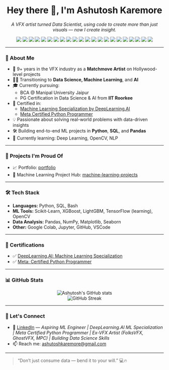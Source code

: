 <h1 align="center">Hey there 👋, I'm Ashutosh Karemore</h1>

<p align="center">
  <em>A VFX artist turned Data Scientist, using code to create more than just visuals — now I create insight.</em>
</p>
<p align="center">
  <!-- Programming Languages -->
  <img src="https://img.shields.io/badge/Python-3776AB?style=for-the-badge&logo=python&logoColor=white" />
  <img src="https://img.shields.io/badge/SQL-336791?style=for-the-badge&logo=postgresql&logoColor=white" />
  <img src="https://img.shields.io/badge/Bash-121011?style=for-the-badge&logo=gnu-bash&logoColor=white" />
  
  <!-- ML / DL Libraries -->
  <img src="https://img.shields.io/badge/Scikit--Learn-F7931E?style=for-the-badge&logo=scikitlearn&logoColor=white" />
  <img src="https://img.shields.io/badge/XGBoost-FF6600?style=for-the-badge&logo=dependabot&logoColor=white" />
  <img src="https://img.shields.io/badge/LightGBM-8DC63F?style=for-the-badge&logo=lightgbm&logoColor=white" />
  <img src="https://img.shields.io/badge/TensorFlow-FF6F00?style=for-the-badge&logo=tensorflow&logoColor=white" />
  <img src="https://img.shields.io/badge/PyTorch-EE4C2C?style=for-the-badge&logo=pytorch&logoColor=white" />
  <img src="https://img.shields.io/badge/OpenCV-5C3EE8?style=for-the-badge&logo=opencv&logoColor=white" />

  <!-- Data Analysis / Viz -->
  <img src="https://img.shields.io/badge/Pandas-150458?style=for-the-badge&logo=pandas&logoColor=white" />
  <img src="https://img.shields.io/badge/NumPy-013243?style=for-the-badge&logo=numpy&logoColor=white" />
  <img src="https://img.shields.io/badge/Matplotlib-11557C?style=for-the-badge&logo=matplotlib&logoColor=white" />
  <img src="https://img.shields.io/badge/Seaborn-2E8BC0?style=for-the-badge&logoColor=white" />

  <!-- MLOps / Dev Tools -->
  <img src="https://img.shields.io/badge/-IBM_Cloud-1261FE?style=for-the-badge&logo=ibmcloud&logoColor=white" />
  <img src="https://img.shields.io/badge/DVC-945DD6?style=for-the-badge&logo=dvc&logoColor=white" />
  <img src="https://img.shields.io/badge/MLflow-02010A?style=for-the-badge&logo=mlflow&logoColor=white" />
  <img src="https://img.shields.io/badge/FastAPI-009688?style=for-the-badge&logo=fastapi&logoColor=white" />
  <img src="https://img.shields.io/badge/Streamlit-FF4B4B?style=for-the-badge&logo=streamlit&logoColor=white" />
  <img src="https://img.shields.io/badge/Jupyter-F37626?style=for-the-badge&logo=jupyter&logoColor=white" />
  <img src="https://img.shields.io/badge/Google Colab-F9AB00?style=for-the-badge&logo=googlecolab&logoColor=white" />
  <img src="https://img.shields.io/badge/GitHub-181717?style=for-the-badge&logo=github&logoColor=white" />
  <img src="https://img.shields.io/badge/VSCode-007ACC?style=for-the-badge&logo=visual-studio-code&logoColor=white" />
</p>

---

### 🧠 About Me

- 🎥 9+ years in the VFX industry as a **Matchmove Artist** on Hollywood-level projects
- 👨‍💻 Transitioning to **Data Science, Machine Learning**, and **AI**
- 🎓 Currently pursuing:
  - BCA @ Manipal University Jaipur
  - PG Certification in Data Science & AI from **IIT Roorkee**
- 📜 Certified in:
  - [Machine Learning Specialization by DeepLearning.AI](https://coursera.org/share/52d99130c8df3277f843756d479c0316)
  - [Meta Certified Python Programmer](https://coursera.org/share/213023d8490e0433d21191f096dc2871)
- 💡 Passionate about solving real-world problems with data-driven insights
- 🛠 Building end-to-end ML projects in **Python**, **SQL**, and **Pandas**
- 🌱 Currently learning: Deep Learning, OpenCV, NLP

---

### 🚀 Projects I'm Proud Of

- 📈 Portfolio: [portfolio](https://github.com/ashutoshkaremore/portfolio)
- 🧠 Machine Learning Project Hub: [machine-learning-projects](https://github.com/ashutoshkaremore/machine-learning-projects)

---

### 🛠️ Tech Stack

- **Languages:** Python, SQL, Bash
- **ML Tools:** Scikit-Learn, XGBoost, LightGBM, TensorFlow (learning), OpenCV
- **Data Analysis:** Pandas, NumPy, Matplotlib, Seaborn
- **Other:** Google Colab, Jupyter, GitHub, VSCode

---

### 📜 Certifications

- ✅ [DeepLearning.AI: Machine Learning Specialization](https://coursera.org/share/52d99130c8df3277f843756d479c0316)
- ✅ [Meta: Certified Python Programmer](https://coursera.org/share/213023d8490e0433d21191f096dc2871)

---

### 📊 GitHub Stats

<p align="center">
  <img src="https://github-readme-stats.vercel.app/api?username=ashutoshkaremore&show_icons=true&theme=radical" alt="Ashutosh's GitHub stats" />
  <br>
  <img src="https://github-readme-streak-stats.herokuapp.com/?user=ashutoshkaremore&theme=radical" alt="GitHub Streak" />
</p>

---

### 🔗 Let's Connect

- 💼 [LinkedIn](https://www.linkedin.com/in/ashutoshkaremore) — *Aspiring ML Engineer | DeepLearning.AI ML Specialization | Meta Certified Python Programmer | Ex-VFX Artist (FolksVFX, GhostVFX, MPC) | Building Data Science Skills*
- 📫 Reach me: ashutoshkaremore@gmail.com

---

> “Don’t just consume data — bend it to your will.” 💻🔥
